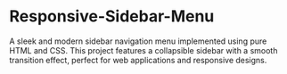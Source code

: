 # Responsive-Sidebar-Menu
A sleek and modern sidebar navigation menu implemented using pure HTML and CSS. This project features a collapsible sidebar with a smooth transition effect, perfect for web applications and responsive designs.
